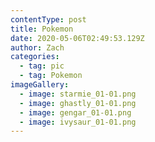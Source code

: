 ```yaml
---
contentType: post
title: Pokemon
date: 2020-05-06T02:49:53.129Z
author: Zach
categories:
  - tag: pic
  - tag: Pokemon
imageGallery:
  - image: starmie_01-01.png
  - image: ghastly_01-01.png
  - image: gengar_01-01.png
  - image: ivysaur_01-01.png
---
```

